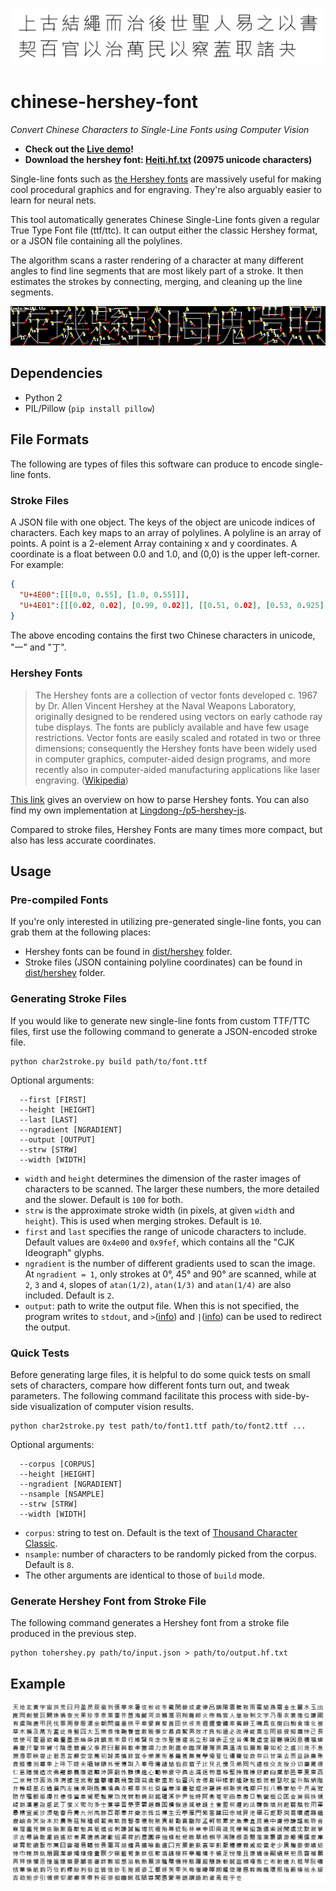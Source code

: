 ![](doc/screen000.png)
# chinese-hershey-font
*Convert Chinese Characters to Single-Line Fonts using Computer Vision*

- **Check out the [Live demo](https://lingdong-.github.io/chinese-hershey-font/)!**
- **Download the hershey font: [Heiti.hf.txt](dist/hershey/Heiti.hf.txt) (20975 unicode characters)**


Single-line fonts such as [the Hershey fonts](https://en.wikipedia.org/wiki/Hershey_fonts) are massively useful for making cool procedural graphics and for engraving. They're also arguably easier to learn for neural nets.

This tool automatically generates Chinese Single-Line fonts given a regular True Type Font file (ttf/ttc). It can output either the classic Hershey format, or a JSON file containing all the polylines.

The algorithm scans a raster rendering of a character at many different angles to find line segments that are most likely part of a stroke. It then estimates the strokes by connecting, merging, and cleaning up the line segments.

![](doc/screen002.png)

## Dependencies

- Python 2
- PIL/Pillow (`pip install pillow`)


## File Formats

The following are types of files this software can produce to encode single-line fonts.

### Stroke Files

A JSON file with one object. The keys of the object are unicode indices of characters. Each key maps to an array of polylines. A polyline is an array of points. A point is a 2-element Array containing x and y coordinates. A coordinate is a float between 0.0 and 1.0, and (0,0) is the upper left-corner. For example:

```json
{
  "U+4E00":[[[0.0, 0.55], [1.0, 0.55]]],
  "U+4E01":[[[0.02, 0.02], [0.99, 0.02]], [[0.51, 0.02], [0.53, 0.925], [0.31, 1.0]]]
}
```
The above encoding contains the first two Chinese characters in unicode, "一" and "丁".

### Hershey Fonts

> The Hershey fonts are a collection of vector fonts developed c. 1967 by Dr. Allen Vincent Hershey at the Naval Weapons Laboratory, originally designed to be rendered using vectors on early cathode ray tube displays. The fonts are publicly available and have few usage restrictions. Vector fonts are easily scaled and rotated in two or three dimensions; consequently the Hershey fonts have been widely used in computer graphics, computer-aided design programs, and more recently also in computer-aided manufacturing applications like laser engraving. ([Wikipedia](https://en.wikipedia.org/wiki/Hershey_fonts))

[This link](http://paulbourke.net/dataformats/hershey/) gives an overview on how to parse Hershey fonts. You can also find my own implementation at [Lingdong-/p5-hershey-js](https://github.com/LingDong-/p5-hershey-js).

Compared to stroke files, Hershey Fonts are many times more compact, but also has less accurate coordinates.


## Usage

### Pre-compiled Fonts

If you're only interested in utilizing pre-generated single-line fonts, you can grab them at the following places:

- Hershey fonts can be found in [dist/hershey](dist/hershey) folder.
- Stroke files (JSON containing polyline coordinates) can be found in [dist/hershey](dist/json) folder.


### Generating Stroke Files

If you would like to generate new single-line fonts from custom TTF/TTC files, first use the following command to generate a JSON-encoded stroke file.

```
python char2stroke.py build path/to/font.ttf
```
Optional arguments:

```
  --first [FIRST]
  --height [HEIGHT]
  --last [LAST]
  --ngradient [NGRADIENT]
  --output [OUTPUT]
  --strw [STRW]
  --width [WIDTH]
```
- `width` and `height` determines the dimension of the raster images of characters to be scanned. The larger these numbers, the more detailed and the slower. Default is `100` for both.
- `strw` is the approximate stroke width (in pixels, at given `width` and `height`). This is used when merging strokes. Default is `10`.
- `first` and `last` specifies the range of unicode characters to include. Default values are `0x4e00` and `0x9fef`, which contains all the "CJK Ideograph" glyphs.
- `ngradient` is the number of different gradients used to scan the image. At `ngradient = 1`, only strokes at 0°, 45° and 90° are scanned, while at `2`, `3` and `4`, slopes of `atan(1/2)`, `atan(1/3)` and `atan(1/4)` are also included. Default is `2`.
- `output`: path to write the output file. When this is not specified, the program writes to `stdout`, and `>`([info](https://en.wikipedia.org/wiki/Redirection_(computing))) and `|`([info](https://en.wikipedia.org/wiki/Pipeline_(Unix))) can be used to redirect the output.


### Quick Tests

Before generating large files, it is helpful to do some quick tests on small sets of characters, compare how different fonts turn out, and tweak parameters. The following command facilitate this process with side-by-side visualization of computer vision results.

```
python char2stroke.py test path/to/font1.ttf path/to/font2.ttf ...
```
Optional arguments:

```
  --corpus [CORPUS]
  --height [HEIGHT]
  --ngradient [NGRADIENT]
  --nsample [NSAMPLE]
  --strw [STRW]
  --width [WIDTH]
```
- `corpus`: string to test on. Default is the text of [Thousand Character Classic](https://en.wikipedia.org/wiki/Thousand_Character_Classic).
- `nsample`: number of characters to be randomly picked from the corpus. Default is `8`. 
- The other arguments are identical to those of `build` mode.


### Generate Hershey Font from Stroke File

The following command generates a Hershey font from a stroke file produced in the previous step.

```
python tohershey.py path/to/input.json > path/to/output.hf.txt
```

## Example

![](doc/screen001.png)
